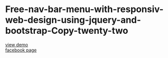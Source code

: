 # Free-nav-bar-menu-with-responsiv-web-design-using-jquery-and-bootstrap-Copy-twenty-two
<a href="http://webi4u.com/web/article/Free-nav-bar-menu-with-responsiv-web-design-using-jquery-and-bootstrap-Copy-twenty-two/page/14">
  view demo
  </a>
  <br/>
  <a href="https://www.facebook.com/Etude-informatique-1501361906620062/">
  facebook page
  </a>
  
